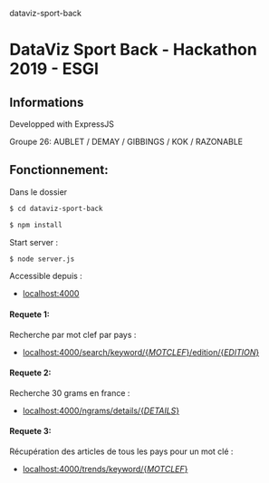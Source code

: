 dataviz-sport-back

# DataViz Sport Back - Hackathon 2019 - ESGI

## Informations

Developped with ExpressJS

Groupe 26: AUBLET / DEMAY / GIBBINGS / KOK / RAZONABLE

## Fonctionnement:

Dans le dossier

```Bash
$ cd dataviz-sport-back

$ npm install
```

Start server :

```Bash
$ node server.js
```

Accessible depuis :

- [localhost:4000](localhost:4000)

#### Requete 1:

Recherche par mot clef par pays :

- [localhost:4000/search/keyword/{_MOTCLEF_}/edition/{_EDITION_}](localhost:4000/search/keyword/football/edition/fr-fr)

#### Requete 2:

Recherche 30 grams en france :

- [localhost:4000/ngrams/details/{_DETAILS_}](localhost:4000/ngrams/details/0)

#### Requete 3:

Récupération des articles de tous les pays pour un mot clé :

- [localhost:4000/trends/keyword/{_MOTCLEF_}](localhost:4000/trends/keyword/football)
